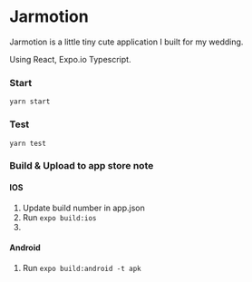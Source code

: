# Jarmotion

Jarmotion is a little tiny cute application I built for my wedding.

Using React, Expo.io Typescript.

### Start

```
yarn start
```

### Test

```
yarn test
```

### Build & Upload to app store note

#### IOS

1. Update build number in app.json
2. Run `expo build:ios`
3.

#### Android

1. Run `expo build:android -t apk`

